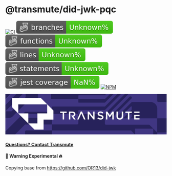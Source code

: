 # @transmute/did-jwk-pqc

[![CI](https://github.com/transmute-industries/did-jwk-pqc/actions/workflows/ci.yml/badge.svg)](https://github.com/transmute-industries/did-jwk-pqc/actions/workflows/ci.yml)
![Branches](./badges/coverage-branches.svg)
![Functions](./badges/coverage-functions.svg)
![Lines](./badges/coverage-lines.svg)
![Statements](./badges/coverage-statements.svg)
![Jest coverage](./badges/coverage-jest%20coverage.svg)
[![NPM](https://nodei.co/npm/@transmute/did-jwk-pqc.png?mini=true)](https://npmjs.org/package/@transmute/did-jwk-pqc)

<img src="./transmute-banner.png" />

#### [Questions? Contact Transmute](https://transmute.typeform.com/to/RshfIw?typeform-source=did-eqt)

#### 🚧 Warning Experimental 🔥

Copying base from https://github.com/OR13/did-jwk

<!--
```bash
npm i @or13/did-jwk --save

# install cli globally
npm i -g @or13/did-jwk
```

## Use

### CLI

### Generate Key

```
did-jwk generate-key EdDSA
```

### Generate For Purpose

```
did-jwk generate-for authenticity
did-jwk generate-for privacy
```

### Sign & Verify

```
did-jwk generate-for authenticity > k0.json
echo '{"message": "hello"}' > m0.json
did-jwk sign ./k0.json ./m0.json > m0.signed.json
did-jwk verify ./m0.signed.json --decode
```

### Encrypt & Decrypt

```
did-jwk generate-for privacy > k1.json
echo '{"message": "hello"}' > m0.json
did-jwk create ./k1.json > recipient_id.json
did-jwk encrypt `cat  ./recipient_id.json | jq '.id'` ./m0.json > m0.encrypted.json
did-jwk decrypt ./k1.json ./m0.encrypted.json  --decode
```

## Development

```bash
npm i
npm t

# to test the cli.
npm i -g .
```

### CLI

### Generate Key

Create a private key

```
npm run did-jwk generate-key EdDSA --silent > ./src/cli-examples/key.json
```

### Generate Key For Operation

Create a private key

```
npm run did-jwk generate-for authenticity --silent > ./src/cli-examples/key.authenticity.json
npm run did-jwk generate-for privacy --silent > ./src/cli-examples/key.privacy.json
```

### Create DID

Create a DID.

```
npm run did-jwk create ./src/cli-examples/key.json --silent > ./src/cli-examples/id.json
npm run did-jwk create ./src/cli-examples/key.privacy.json --silent > ./src/cli-examples/id.encrypt.json
```

### Resolve DID

Resolve a DID

```
npm run did-jwk resolve `cat  ./src/cli-examples/id.json | jq '.id'` --silent > ./src/cli-examples/resolution.json
```

### Dereference DID

Dereference a DID.

```
npm run did-jwk dereference `cat  ./src/cli-examples/id.json | jq '.id'`#0 --silent > ./src/cli-examples/dereference.json
```

### Sign

Sign as a DID

```
npm run did-jwk sign ./src/cli-examples/key.json ./src/cli-examples/message.json --silent > ./src/cli-examples/message.signed.json
```

### Verify

Verify with a DID

```
npm run did-jwk verify ./src/cli-examples/message.signed.json --silent > ./src/cli-examples/message.verified.json
```

Verify and decode

```
npm run did-jwk verify ./src/cli-examples/message.signed.json  -- --decode
```

### Encrypt to a DID

Encrypt to a DID

```
npm run did-jwk encrypt `cat  ./src/cli-examples/id.encrypt.json | jq '.id'` ./src/cli-examples/message.json --silent > ./src/cli-examples/message.encrypted.json
```

### Encrypt with a Private Key

Decrypt with a private key

```
npm run did-jwk decrypt ./src/cli-examples/key.privacy.json ./src/cli-examples/message.encrypted.json --silent > ./src/cli-examples/message.decrypted.json
```

Decrypt and decode as text

```
npm run did-jwk decrypt ./src/cli-examples/key.privacy.json ./src/cli-examples/message.encrypted.json -- --decode
``` -->
